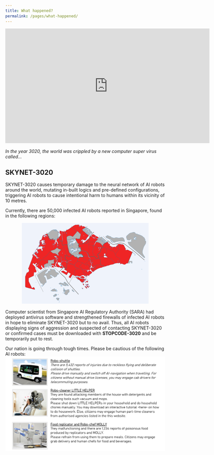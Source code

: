 ```yaml
---
title: What happened?
permalink: /pages/what-happened/
---
```


<iframe width="644" height="362" src="https://www.youtube.com/embed/oxE_5S_udMs" frameborder="0" allow="accelerometer; autoplay; encrypted-media; gyroscope; picture-in-picture" allowfullscreen></iframe>

*In the year 3020, the world was crippled by a new computer super virus called...*
## SKYNET-3020
SKYNET-3020 causes temporary damage to the neural network of AI robots around the world, mutating in-built logics and pre-defined configurations, triggering AI robots to cause intentional harm to humans within its vicinity of 10 metres. 

Currently, there are 50,000 infected AI robots reported in Singapore, found in the following regions:

<p align="center">
<img src="/images/sgvirus_region.png" alt="SG Infection Map"
	title="SG Infection Map" width="400" height="255" />
</p>

Computer scientist from Singapore AI Regulatory Authority (SARA) had deployed antivirus software and strengthened firewalls of infected AI robots in hope to eliminate SKYNET-3020 but to no avail.
Thus, all AI robots displaying signs of aggression and suspected of contacting SKYNET-3020 or confirmed cases must be downloaded with **STOPCODE-3020** and be temporarily put to rest.

Our nation is going through tough times. Please be cautious of the following AI robots:
![Beware](/images/transformation.PNG)

